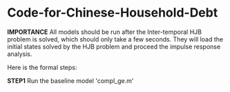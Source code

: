# Code-for-Chinese-Household-Debt

**IMPORTANCE**
All models should be run after the Inter-temporal HJB problem is solved, which should only take a few seconds. They will load the initial states solved by the HJB problem and proceed the impulse response analysis.

Here is the formal steps:

**STEP1**
Run the baseline model 'compl_ge.m'
